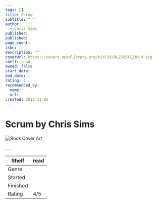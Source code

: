 ```yaml
---
tags: []
title: Scrum
subtitle: " "
author:
  - Chris Sims
publisher:
published:
page_count:
isbn:
description: ""
coverUrl: https://covers.openlibrary.org/b/olid/OL28254123M-M.jpg
shelf: read
owned: false
start_date:
end_date:
rating: 4
recommended_by:
  name:
  url:
created: 2015-11-02
---
```


# Scrum by Chris Sims

![Book Cover Art](https://covers.openlibrary.org/b/olid/OL28254123M-M.jpg)

_ _

| Shelf | read |
| --- | --- |
| Genre |  |
| Started |  |
| Finished |  |
| Rating | 4/5 |

